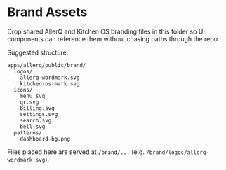 # Brand Assets

Drop shared AllerQ and Kitchen OS branding files in this folder so UI components can reference them without chasing paths through the repo.

Suggested structure:

```
apps/allerq/public/brand/
  logos/
    allerq-wordmark.svg
    kitchen-os-mark.svg
  icons/
    menu.svg
    qr.svg
    billing.svg
    settings.svg
    search.svg
    bell.svg
  patterns/
    dashboard-bg.png
```

Files placed here are served at `/brand/...` (e.g. `/brand/logos/allerq-wordmark.svg`).
